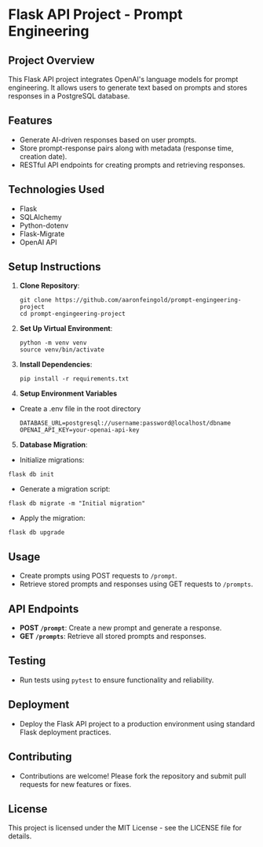 # Flask API Project - Prompt Engineering

## Project Overview

This Flask API project integrates OpenAI's language models for prompt engineering. It allows users to generate text based on prompts and stores responses in a PostgreSQL database.

## Features

- Generate AI-driven responses based on user prompts.
- Store prompt-response pairs along with metadata (response time, creation date).
- RESTful API endpoints for creating prompts and retrieving responses.

## Technologies Used

- Flask
- SQLAlchemy
- Python-dotenv
- Flask-Migrate
- OpenAI API

## Setup Instructions

1. **Clone Repository**:
    ```
    git clone https://github.com/aaronfeingold/prompt-engingeering-project
    cd prompt-engingeering-project
    ```
2. **Set Up Virtual Environment**:
    ```
    python -m venv venv
    source venv/bin/activate
    ```
3. **Install Dependencies**:
    ```
    pip install -r requirements.txt
    ```
4. **Setup Environment Variables**
- Create a .env file in the root directory
    ```
    DATABASE_URL=postgresql://username:password@localhost/dbname
    OPENAI_API_KEY=your-openai-api-key
    ```
5. **Database Migration**:
- Initialize migrations:
```
flask db init
```
- Generate a migration script:
```
flask db migrate -m "Initial migration"
```
- Apply the migration:
```
flask db upgrade
```
## Usage

- Create prompts using POST requests to `/prompt`.
- Retrieve stored prompts and responses using GET requests to `/prompts`.

## API Endpoints

- **POST `/prompt`**: Create a new prompt and generate a response.
- **GET `/prompts`**: Retrieve all stored prompts and responses.

## Testing

- Run tests using `pytest` to ensure functionality and reliability.

## Deployment

- Deploy the Flask API project to a production environment using standard Flask deployment practices.

## Contributing

- Contributions are welcome! Please fork the repository and submit pull requests for new features or fixes.

## License

This project is licensed under the MIT License - see the LICENSE file for details.
